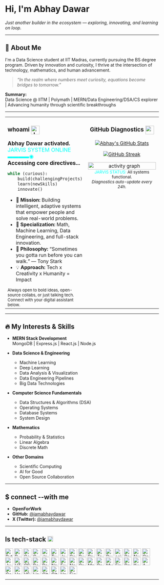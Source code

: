 # Hi, I'm Abhay Dawar

_Just another builder in the ecosystem — exploring, innovating, and learning on loop._

---

## 🌟 About Me

I'm a Data Science student at IIT Madras, currently pursuing the BS degree program. Driven by innovation and curiosity, I thrive at the intersection of technology, mathematics, and human advancement.

> _“In the realm where numbers meet curiosity, equations become bridges to tomorrow.”_

**Summary:**  
Data Science @ IITM | Polymath | MERN/Data Engineering/DSA/CS explorer | Advancing humanity through scientific breakthroughs

---

<table>
<tr>
<td valign="top" width="50%">

<!-- whoami JARVIS section, always open -->
<div>

<h3 align="left"><strong>whoami</strong> <img src="https://media.giphy.com/media/xUPGcguWZHRC2HyBRS/giphy.gif" alt="JARVIS" width="28" style="vertical-align: middle" /></h3>

<div align="left" style="font-size: 1.1em;">
<b>Abhay Dawar activated.</b> <br>
<span style="color:#00fff7;">JARVIS SYSTEM ONLINE ▬▬▬▬◉</span><br>
<b>Accessing core directives...</b>
</div>

```python
while (curious):
    build(challengingProjects)
    learn(newSkills)
    innovate()
```

- 🧠 <b>Mission:</b> Building intelligent, adaptive systems that empower people and solve real-world problems.
- 🤖 <b>Specialization:</b> Math, Machine Learning, Data Engineering, and full-stack innovation.
- 🔬 <b>Philosophy:</b> “Sometimes you gotta run before you can walk.” — Tony Stark
- 💡 <b>Approach:</b> Tech x Creativity x Humanity = Impact

<sub>
Always open to bold ideas, open-source collabs, or just talking tech.<br>
Connect with your digital assistant below.
</sub>

</div>

</td>
<td valign="top" width="50%">

<!-- Dynamic GitHub Stats (with Jarvis/Tony Stark vibes) -->
<div align="center">

<h3 align="center">GitHub Diagnostics <img src="https://media.giphy.com/media/jQmVFypWInKCc/giphy.gif" width="28" style="vertical-align: middle"/></h3>

[![Abhay's GitHub Stats](https://github-readme-stats.vercel.app/api?username=iamabhaydawar&show_icons=true&count_private=true&include_all_commits=true&hide=contribs&hide_title=true&theme=tokyonight)](https://github.com/anuraghazra/github-readme-stats)

[![GitHub Streak](https://streak-stats.demolab.com/?user=iamabhaydawar&theme=tokyonight)](https://git.io/streak-stats)

<div align="center">
<img src="https://readme-activity-graph.cyclic.app/graph?username=iamabhaydawar&theme=react-dark&hide_border=true" width="99%" alt="activity graph"/>
</div>

<sub>
<span style="color:#00fff7;">JARVIS STATUS:</span> All systems functional.<br>
<em>Diagnostics auto-update every 24h.</em>
</sub>

</div>

</td>
</tr>
</table>

---

## 🔥 My Interests & Skills

- **MERN Stack Development**  
  MongoDB | Express.js | React.js | Node.js

- **Data Science & Engineering**
  - Machine Learning
  - Deep Learning
  - Data Analysis & Visualization
  - Data Engineering Pipelines
  - Big Data Technologies

- **Computer Science Fundamentals**
  - Data Structures & Algorithms (DSA)
  - Operating Systems
  - Database Systems
  - System Design

- **Mathematics**
  - Probability & Statistics
  - Linear Algebra
  - Discrete Math

- **Other Domains**
  - Scientific Computing
  - AI for Good
  - Open Source Collaboration

---

## $ connect --with me

- **OpenForWork**
- **GitHub:** [@iamabhaydawar](https://github.com/iamabhaydawar)
- **X (Twitter):** [@iamabhaydawar](https://x.com/iamabhaydawar)

---

## ls tech-stack <img src="https://cdn.jsdelivr.net/gh/devicons/devicon/icons/python/python-original.svg" width="18" />

<span>
  <!-- Core Languages & Data -->
  <img src="https://cdn.jsdelivr.net/gh/devicons/devicon/icons/python/python-original.svg" width="26" title="Python"/>
  <img src="https://cdn.jsdelivr.net/gh/devicons/devicon/icons/r/r-original.svg" width="26" title="R"/>
  <img src="https://cdn.jsdelivr.net/gh/devicons/devicon/icons/cplusplus/cplusplus-original.svg" width="26" title="C++"/>
  <img src="https://cdn.jsdelivr.net/gh/devicons/devicon/icons/c/c-original.svg" width="26" title="C"/>
  <img src="https://cdn.jsdelivr.net/gh/devicons/devicon/icons/javascript/javascript-original.svg" width="26" title="JavaScript"/>
  <img src="https://cdn.jsdelivr.net/gh/devicons/devicon/icons/typescript/typescript-original.svg" width="26" title="TypeScript"/>
  <img src="https://cdn.jsdelivr.net/gh/devicons/devicon/icons/java/java-original.svg" width="26" title="Java"/>
  <img src="https://cdn.jsdelivr.net/gh/devicons/devicon/icons/go/go-original.svg" width="26" title="Go"/>
  <!-- Correct Rust Icon -->
  <img src="https://cdn.jsdelivr.net/gh/devicons/devicon/icons/rust/rust-original.svg" width="26" title="Rust"/>
  <img src="https://cdn.jsdelivr.net/gh/devicons/devicon/icons/bash/bash-original.svg" width="26" title="Bash"/>
  <!-- Data & ML -->
  <img src="https://cdn.jsdelivr.net/gh/devicons/devicon/icons/tensorflow/tensorflow-original.svg" width="26" title="TensorFlow"/>
  <img src="https://cdn.jsdelivr.net/gh/devicons/devicon/icons/pytorch/pytorch-original.svg" width="26" title="PyTorch"/>
  <!-- Correct scikit-learn Icon -->
  <img src="https://cdn.jsdelivr.net/gh/devicons/devicon/icons/scikitlearn/scikitlearn-original.svg" width="26" title="scikit-learn"/>
  <img src="https://cdn.jsdelivr.net/gh/devicons/devicon/icons/pandas/pandas-original.svg" width="26" title="Pandas"/>
  <img src="https://cdn.jsdelivr.net/gh/devicons/devicon/icons/numpy/numpy-original.svg" width="26" title="NumPy"/>
  <img src="https://cdn.jsdelivr.net/gh/devicons/devicon/icons/opencv/opencv-original.svg" width="26" title="OpenCV"/>
  <img src="https://cdn.jsdelivr.net/gh/devicons/devicon/icons/jupyter/jupyter-original.svg" width="26" title="Jupyter"/>
  <!-- Web & Cloud -->
  <img src="https://cdn.jsdelivr.net/gh/devicons/devicon/icons/html5/html5-original.svg" width="26" title="HTML5"/>
  <img src="https://cdn.jsdelivr.net/gh/devicons/devicon/icons/css3/css3-original.svg" width="26" title="CSS3"/>
  <img src="https://cdn.jsdelivr.net/gh/devicons/devicon/icons/bootstrap/bootstrap-original.svg" width="26" title="Bootstrap"/>
  <img src="https://cdn.jsdelivr.net/gh/devicons/devicon/icons/react/react-original.svg" width="26" title="React"/>
  <img src="https://cdn.jsdelivr.net/gh/devicons/devicon/icons/nextjs/nextjs-original.svg" width="26" title="Next.js"/>
  <img src="https://cdn.jsdelivr.net/gh/devicons/devicon/icons/express/express-original.svg" width="26" title="Express"/>
  <img src="https://cdn.jsdelivr.net/gh/devicons/devicon/icons/nodejs/nodejs-original.svg" width="26" title="Node.js"/>
  <img src="https://cdn.jsdelivr.net/gh/devicons/devicon/icons/graphql/graphql-plain.svg" width="26" title="GraphQL"/>
  <img src="https://cdn.jsdelivr.net/gh/devicons/devicon/icons/mongodb/mongodb-original.svg" width="26" title="MongoDB"/>
  <img src="https://cdn.jsdelivr.net/gh/devicons/devicon/icons/postgresql/postgresql-original.svg" width="26" title="PostgreSQL"/>
  <img src="https://cdn.jsdelivr.net/gh/devicons/devicon/icons/mysql/mysql-original.svg" width="26" title="MySQL"/>
  <img src="https://cdn.jsdelivr.net/gh/devicons/devicon/icons/firebase/firebase-plain.svg" width="26" title="Firebase"/>
  <img src="https://cdn.jsdelivr.net/gh/devicons/devicon/icons/docker/docker-original.svg" width="26" title="Docker"/>
  <img src="https://cdn.jsdelivr.net/gh/devicons/devicon/icons/kubernetes/kubernetes-plain.svg" width="26" title="Kubernetes"/>
  <!-- Correct AWS Icon -->
  <img src="https://cdn.jsdelivr.net/gh/devicons/devicon/icons/amazonwebservices/amazonwebservices-original-wordmark.svg" width="26" title="AWS"/>
  <img src="https://cdn.jsdelivr.net/gh/devicons/devicon/icons/googlecloud/googlecloud-original.svg" width="26" title="Google Cloud"/>
  <img src="https://cdn.jsdelivr.net/gh/devicons/devicon/icons/heroku/heroku-original.svg" width="26" title="Heroku"/>
  <img src="https://cdn.jsdelivr.net/gh/devicons/devicon/icons/vscode/vscode-original.svg" width="26" title="VS Code"/>
  <img src="https://cdn.jsdelivr.net/gh/devicons/devicon/icons/linux/linux-original.svg" width="26" title="Linux"/>
  <img src="https://cdn.jsdelivr.net/gh/devicons/devicon/icons/git/git-original.svg" width="26" title="Git"/>
  <img src="https://cdn.jsdelivr.net/gh/devicons/devicon/icons/github/github-original.svg" width="26" title="GitHub"/>
  <img src="https://cdn.jsdelivr.net/gh/devicons/devicon/icons/unity/unity-original.svg" width="26" title="Unity"/>
  <img src="https://cdn.jsdelivr.net/gh/devicons/devicon/icons/figma/figma-original.svg" width="26" title="Figma"/>
</span>

---

<!--
TODO: Always improving this README!
-->
